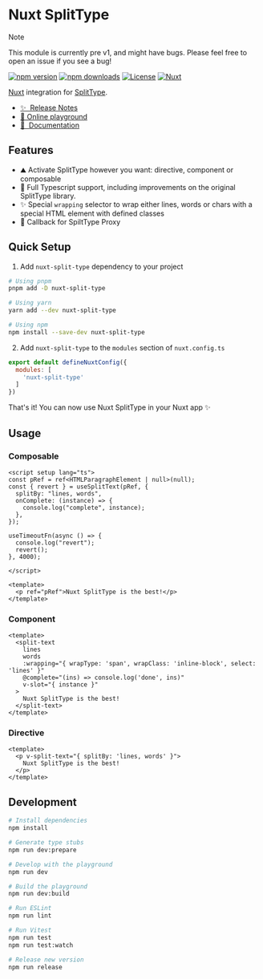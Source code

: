 <!--
Get your module up and running quickly.

Find and replace all on all files (CMD+SHIFT+F):
- Name: Nuxt SplitType
- Package name: nuxt-split-type
- Description: Nuxt integration for SplitType.
-->

# Nuxt SplitType

> [!NOTE]
> This module is currently pre v1, and might have bugs. Please feel free to open an issue if you see a bug!

[![npm version][npm-version-src]][npm-version-href]
[![npm downloads][npm-downloads-src]][npm-downloads-href]
[![License][license-src]][license-href]
[![Nuxt][nuxt-src]][nuxt-href]

[Nuxt][nuxt-href] integration for [SplitType](https://github.com/lukepeavey/SplitType).

- [✨ &nbsp;Release Notes](/CHANGELOG.md)
- [🏀 Online playground](https://codesandbox.io/p/devbox/charming-leaf-3mct89?layout=%257B%2522sidebarPanel%2522%253A%2522EXPLORER%2522%252C%2522rootPanelGroup%2522%253A%257B%2522direction%2522%253A%2522horizontal%2522%252C%2522contentType%2522%253A%2522UNKNOWN%2522%252C%2522type%2522%253A%2522PANEL_GROUP%2522%252C%2522id%2522%253A%2522ROOT_LAYOUT%2522%252C%2522panels%2522%253A%255B%257B%2522type%2522%253A%2522PANEL_GROUP%2522%252C%2522contentType%2522%253A%2522UNKNOWN%2522%252C%2522direction%2522%253A%2522vertical%2522%252C%2522id%2522%253A%2522clr3qtcdc00073b6h4wunverv%2522%252C%2522sizes%2522%253A%255B70%252C30%255D%252C%2522panels%2522%253A%255B%257B%2522type%2522%253A%2522PANEL_GROUP%2522%252C%2522contentType%2522%253A%2522EDITOR%2522%252C%2522direction%2522%253A%2522horizontal%2522%252C%2522id%2522%253A%2522EDITOR%2522%252C%2522panels%2522%253A%255B%257B%2522type%2522%253A%2522PANEL%2522%252C%2522contentType%2522%253A%2522EDITOR%2522%252C%2522id%2522%253A%2522clr3qtcdc00023b6ht7nocw3j%2522%257D%255D%257D%252C%257B%2522type%2522%253A%2522PANEL_GROUP%2522%252C%2522contentType%2522%253A%2522SHELLS%2522%252C%2522direction%2522%253A%2522horizontal%2522%252C%2522id%2522%253A%2522SHELLS%2522%252C%2522panels%2522%253A%255B%257B%2522type%2522%253A%2522PANEL%2522%252C%2522contentType%2522%253A%2522SHELLS%2522%252C%2522id%2522%253A%2522clr3qtcdc00043b6hn5bwdnw6%2522%257D%255D%252C%2522sizes%2522%253A%255B100%255D%257D%255D%257D%252C%257B%2522type%2522%253A%2522PANEL_GROUP%2522%252C%2522contentType%2522%253A%2522DEVTOOLS%2522%252C%2522direction%2522%253A%2522vertical%2522%252C%2522id%2522%253A%2522DEVTOOLS%2522%252C%2522panels%2522%253A%255B%257B%2522type%2522%253A%2522PANEL%2522%252C%2522contentType%2522%253A%2522DEVTOOLS%2522%252C%2522id%2522%253A%2522clr3qtcdc00063b6h1609gb2f%2522%257D%255D%252C%2522sizes%2522%253A%255B100%255D%257D%255D%252C%2522sizes%2522%253A%255B50%252C50%255D%257D%252C%2522tabbedPanels%2522%253A%257B%2522clr3qtcdc00023b6ht7nocw3j%2522%253A%257B%2522tabs%2522%253A%255B%257B%2522id%2522%253A%2522clr3qtcdc00013b6ho7x1scje%2522%252C%2522mode%2522%253A%2522permanent%2522%252C%2522type%2522%253A%2522FILE%2522%252C%2522filepath%2522%253A%2522%252FREADME.md%2522%257D%255D%252C%2522id%2522%253A%2522clr3qtcdc00023b6ht7nocw3j%2522%252C%2522activeTabId%2522%253A%2522clr3qtcdc00013b6ho7x1scje%2522%257D%252C%2522clr3qtcdc00063b6h1609gb2f%2522%253A%257B%2522id%2522%253A%2522clr3qtcdc00063b6h1609gb2f%2522%252C%2522tabs%2522%253A%255B%257B%2522id%2522%253A%2522clr3qtcdc00053b6hn5in815l%2522%252C%2522mode%2522%253A%2522permanent%2522%252C%2522type%2522%253A%2522TASK_PORT%2522%252C%2522taskId%2522%253A%2522dev%2522%252C%2522port%2522%253A3000%252C%2522path%2522%253A%2522%252F%2522%257D%255D%252C%2522activeTabId%2522%253A%2522clr3qtcdc00053b6hn5in815l%2522%257D%252C%2522clr3qtcdc00043b6hn5bwdnw6%2522%253A%257B%2522id%2522%253A%2522clr3qtcdc00043b6hn5bwdnw6%2522%252C%2522activeTabId%2522%253A%2522clr3r7t3h00wf3b6hgv4d7ahy%2522%252C%2522tabs%2522%253A%255B%257B%2522type%2522%253A%2522TASK_LOG%2522%252C%2522taskId%2522%253A%2522dev%2522%252C%2522id%2522%253A%2522clr3r7t3h00wf3b6hgv4d7ahy%2522%252C%2522mode%2522%253A%2522permanent%2522%257D%255D%257D%257D%252C%2522showDevtools%2522%253Atrue%252C%2522showShells%2522%253Atrue%252C%2522showSidebar%2522%253Atrue%252C%2522sidebarPanelSize%2522%253A15%257D)
- [📖 &nbsp;Documentation](#usage)

## Features

<!-- Highlight some of the features your module provide here -->
- ⛰  Activate SplitType however you want: directive, component or composable
- 💪 Full Typescript support, including improvements on the original SplitType library.
- ✨ Special `wrapping` selector to wrap either lines, words or chars with a special HTML element with defined classes
- 🚠 Callback for SpiltType Proxy

## Quick Setup

1. Add `nuxt-split-type` dependency to your project

```bash
# Using pnpm
pnpm add -D nuxt-split-type

# Using yarn
yarn add --dev nuxt-split-type

# Using npm
npm install --save-dev nuxt-split-type
```

2. Add `nuxt-split-type` to the `modules` section of `nuxt.config.ts`

```js
export default defineNuxtConfig({
  modules: [
    'nuxt-split-type'
  ]
})
```

That's it! You can now use Nuxt SplitType in your Nuxt app ✨

## Usage

### Composable
```vue
<script setup lang="ts">
const pRef = ref<HTMLParagraphElement | null>(null);
const { revert } = useSplitText(pRef, {
  splitBy: "lines, words",
  onComplete: (instance) => {
    console.log("complete", instance);
  },
});

useTimeoutFn(async () => {
  console.log("revert");
  revert();
}, 4000);

</script>

<template>
  <p ref="pRef">Nuxt SplitType is the best!</p>
</template>
```

### Component
```vue
<template>
  <split-text
    lines
    words
    :wrapping="{ wrapType: 'span', wrapClass: 'inline-block', select: 'lines' }"
    @complete="(ins) => console.log('done', ins)"
    v-slot="{ instance }"
  >
    Nuxt SplitType is the best!
  </split-text>
</template>
```

### Directive
```vue
<template>
  <p v-split-text="{ splitBy: 'lines, words' }">
    Nuxt SplitType is the best!
  </p>
</template>

```

## Development

```bash
# Install dependencies
npm install

# Generate type stubs
npm run dev:prepare

# Develop with the playground
npm run dev

# Build the playground
npm run dev:build

# Run ESLint
npm run lint

# Run Vitest
npm run test
npm run test:watch

# Release new version
npm run release
```

<!-- Badges -->
[npm-version-src]: https://img.shields.io/npm/v/nuxt-split-type/latest.svg?style=flat&colorA=18181B&colorB=28CF8D
[npm-version-href]: https://npmjs.com/package/nuxt-split-type

[npm-downloads-src]: https://img.shields.io/npm/dm/nuxt-split-type.svg?style=flat&colorA=18181B&colorB=28CF8D
[npm-downloads-href]: https://npmjs.com/package/nuxt-split-type

[license-src]: https://img.shields.io/npm/l/nuxt-split-type.svg?style=flat&colorA=18181B&colorB=28CF8D
[license-href]: https://npmjs.com/package/nuxt-split-type

[nuxt-src]: https://img.shields.io/badge/Nuxt-18181B?logo=nuxt.js
[nuxt-href]: https://nuxt.com
